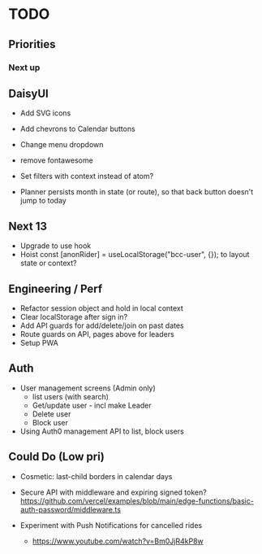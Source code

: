 # TODO

## Priorities

### Next up

## DaisyUI

- Add SVG icons
- Add chevrons to Calendar buttons
- Change menu dropdown
- remove fontawesome
- Set filters with context instead of atom?

- Planner persists month in state (or route), so that back button doesn't jump to today

## Next 13

- Upgrade to use hook
- Hoist const [anonRider] = useLocalStorage<AnonymousUser>("bcc-user", {}); to layout state or context?

## Engineering / Perf

- Refactor session object and hold in local context
- Clear localStorage after sign in?
- Add API guards for add/delete/join on past dates
- Route guards on API, pages above for leaders
- Setup PWA

## Auth

- User management screens (Admin only)
  - list users (with search)
  - Get/update user - incl make Leader
  - Delete user
  - Block user
- Using Auth0 management API to list, block users

## Could Do (Low pri)

- Cosmetic: last-child borders in calendar days
- Secure API with middleware and expiring signed token?
  https://github.com/vercel/examples/blob/main/edge-functions/basic-auth-password/middleware.ts
- Experiment with Push Notifications for cancelled rides

  - https://www.youtube.com/watch?v=Bm0JjR4kP8w
